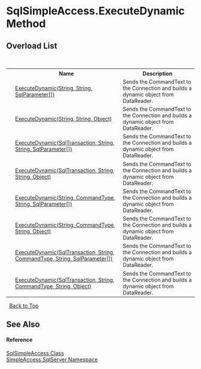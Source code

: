 # SqlSimpleAccess.ExecuteDynamic Method 
 


## Overload List
&nbsp;<table><tr><th></th><th>Name</th><th>Description</th></tr><tr><td>![Public method](media/pubmethod.gif "Public method")</td><td><a href="M_SimpleAccess_SqlServer_SqlSimpleAccess_ExecuteDynamic_6">ExecuteDynamic(String, String, SqlParameter[])</a></td><td>
Sends the CommandText to the Connection and builds a dynamic object from DataReader.</td></tr><tr><td>![Public method](media/pubmethod.gif "Public method")</td><td><a href="M_SimpleAccess_SqlServer_SqlSimpleAccess_ExecuteDynamic_7">ExecuteDynamic(String, String, Object)</a></td><td>
Sends the CommandText to the Connection and builds a dynamic object from DataReader.</td></tr><tr><td>![Public method](media/pubmethod.gif "Public method")</td><td><a href="M_SimpleAccess_SqlServer_SqlSimpleAccess_ExecuteDynamic_2">ExecuteDynamic(SqlTransaction, String, String, SqlParameter[])</a></td><td>
Sends the CommandText to the Connection and builds a dynamic object from DataReader.</td></tr><tr><td>![Public method](media/pubmethod.gif "Public method")</td><td><a href="M_SimpleAccess_SqlServer_SqlSimpleAccess_ExecuteDynamic_3">ExecuteDynamic(SqlTransaction, String, String, Object)</a></td><td>
Sends the CommandText to the Connection and builds a dynamic object from DataReader.</td></tr><tr><td>![Public method](media/pubmethod.gif "Public method")</td><td><a href="M_SimpleAccess_SqlServer_SqlSimpleAccess_ExecuteDynamic_4">ExecuteDynamic(String, CommandType, String, SqlParameter[])</a></td><td>
Sends the CommandText to the Connection and builds a dynamic object from DataReader.</td></tr><tr><td>![Public method](media/pubmethod.gif "Public method")</td><td><a href="M_SimpleAccess_SqlServer_SqlSimpleAccess_ExecuteDynamic_5">ExecuteDynamic(String, CommandType, String, Object)</a></td><td>
Sends the CommandText to the Connection and builds a dynamic object from DataReader.</td></tr><tr><td>![Public method](media/pubmethod.gif "Public method")</td><td><a href="M_SimpleAccess_SqlServer_SqlSimpleAccess_ExecuteDynamic">ExecuteDynamic(SqlTransaction, String, CommandType, String, SqlParameter[])</a></td><td>
Sends the CommandText to the Connection and builds a dynamic object from DataReader.</td></tr><tr><td>![Public method](media/pubmethod.gif "Public method")</td><td><a href="M_SimpleAccess_SqlServer_SqlSimpleAccess_ExecuteDynamic_1">ExecuteDynamic(SqlTransaction, String, CommandType, String, Object)</a></td><td>
Sends the CommandText to the Connection and builds a dynamic object from DataReader.</td></tr></table>&nbsp;
<a href="#sqlsimpleaccess.executedynamic-method">Back to Top</a>

## See Also


#### Reference
<a href="T_SimpleAccess_SqlServer_SqlSimpleAccess">SqlSimpleAccess Class</a><br /><a href="N_SimpleAccess_SqlServer">SimpleAccess.SqlServer Namespace</a><br />